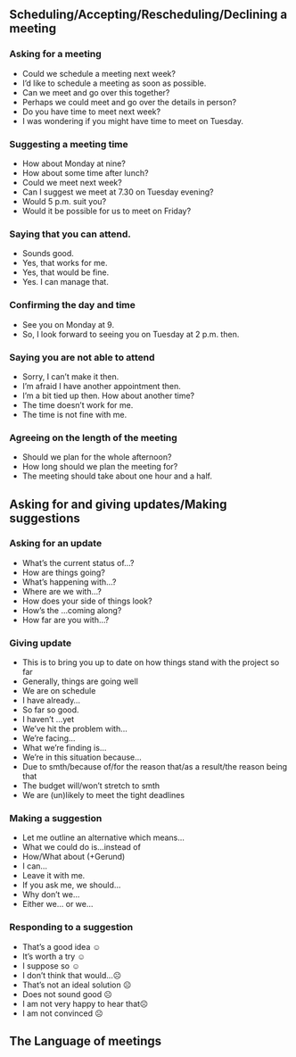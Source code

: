 ## Scheduling/Accepting/Rescheduling/Declining a meeting
### Asking for a meeting
- Could we schedule a meeting next week?
- I’d like to schedule a meeting as soon as possible.
- Can we meet and go over this together?
- Perhaps we could meet and go over the details in person?
- Do you have time to meet next week?
- I was wondering if you might have time to meet on Tuesday.
### Suggesting a meeting time
- How about Monday at nine?
- How about some time after lunch?
- Could we meet next week?
- Can I suggest we meet at 7.30 on Tuesday evening?
- Would 5 p.m. suit you?
- Would it be possible for us to meet on Friday?
### Saying that you can attend.
- Sounds good.
- Yes, that works for me.
- Yes, that would be fine.
- Yes. I can manage that.
### Confirming the day and time
- See you on Monday at 9.
- So, I look forward to seeing you on Tuesday at 2 p.m. then.
### Saying you are not able to attend
- Sorry, I can’t make it then.
- I’m afraid I have another appointment then.
- I’m a bit tied up then. How about another time?
- The time doesn’t work for me.
- The time is not fine with me.
### Agreeing on the length of the meeting
- Should we plan for the whole afternoon?
- How long should we plan the meeting for?
- The meeting should take about one hour and a half.
## Asking for and giving updates/Making suggestions
### Asking for an update
- What’s the current status of…?
- How are things going?
- What’s happening with…?
- Where are we with…?
- How does your side of things look?
- How’s the …coming along?
- How far are you with…?
### Giving update
- This is to bring you up to date on how things stand with the project so far
- Generally, things are going well
- We are on schedule
- I have already…
- So far so good.
- I haven’t …yet
- We’ve hit the problem with…
- We’re facing…
- What we’re finding is…
- We’re in this situation because…
- Due to smth/because of/for the reason that/as a result/the reason being that
- The budget will/won’t stretch to smth
- We are (un)likely to meet the tight deadlines
### Making a suggestion
- Let me outline an alternative which means…
- What we could do is…instead of
- How/What about (+Gerund)
- I can…
- Leave it with me.
- If you ask me, we should…
- Why don’t we…
- Either we… or we…
### Responding to a suggestion
- That’s a good idea ☺
- It’s worth a try ☺
- I suppose so ☺
- I don’t think that would…☹
- That’s not an ideal solution ☹
- Does not sound good ☹
- I am not very happy to hear that☹
- I am not convinced ☹
## The Language of meetings